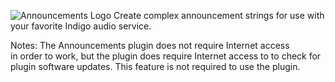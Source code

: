 ![Announcements Logo](https://github.com/DaveL17/Announcements/wiki/img/img_announcementsLogo.png)
Create complex announcement strings for use with your
favorite Indigo audio service. 

Notes: The Announcements plugin does not require Internet access  
in order to work, but the plugin does require Internet access to 
to check for plugin software updates.  This feature is not 
required to use the plugin.


